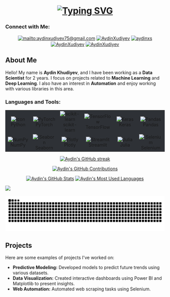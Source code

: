 <h1 align="center">
  <a href="https://git.io/typing-svg"><img src="https://readme-typing-svg.demolab.com?font=Sixtyfour&size=17&pause=1000&color=AAD102&center=true&vCenter=true&random=false&width=435&height=105&lines=hello+%F0%9F%91%8B%2C+I'm+Aydin+Khudiyev;Data+Scientist" alt="Typing SVG" /></a>
</h1>

<h3 align="left">Connect with Me:</h3>
<p align="center">
<a href="mailto:aydinxudiyev75@gmail.com" target="blank"><img align="center"
src="https://upload.wikimedia.org/wikipedia/commons/8/8c/Gmail_Icon_%282013-2020%29.svg"
alt="mailto:aydinxudiyev75@gmail.com" height="30" width="40" /></a>
<a href="https://www.facebook.com/AydınXudiyev/" target="blank"><img align="center"
src="https://raw.githubusercontent.com/rahuldkjain/github-profile-readme-generator/master/src/images/icons/Social/facebook.svg"
alt="AydinXudiyev" height="30" width="40" /></a>
<a href="https://instagram.com/aydinxs" target="blank"><img align="center"
src="https://raw.githubusercontent.com/rahuldkjain/github-profile-readme-generator/master/src/images/icons/Social/instagram.svg"
alt="aydinxs" height="30" width="40" /></a>
<a href="https://discord.gg/AydinXudiyev#9261" target="blank"><img align="center"
src="https://raw.githubusercontent.com/rahuldkjain/github-profile-readme-generator/master/src/images/icons/Social/discord.svg"
alt="AydinXudiyev" height="40" width="40" /></a>
<a href="https://www.linkedin.com/in/Aydin-Xudiyev/" target="blank"><img align="center"
src="https://raw.githubusercontent.com/rahuldkjain/github-profile-readme-generator/master/src/images/icons/Social/linked-in-alt.svg"
alt="AydinXudiyev" height="30" width="40" /></a>
</p>

## About Me
Hello! My name is **Aydin Khudiyev**, and I have been working as a **Data Scientist** for 2 years. I focus on projects related to **Machine Learning** and **Deep Learning**. I also have an interest in **Automation** and enjoy working with various libraries in this area.

<h3 align="left">Languages and Tools:</h3>

<table align="center" style="background-color:#2e3136">
  <tr>
    <td align="center" width="96">
      <img src="https://techstack-generator.vercel.app/python-icon.svg" alt="icon" width="60" height="65" />
      <br>Python
    </td>
    <td align="center" width="96">
      <img src="https://skillicons.dev/icons?i=pytorch" width="65" height="65" alt="PyTorch" />
      <br>PyTorch
    </td>
    <td align="center" width="96">
      <img src="https://upload.wikimedia.org/wikipedia/commons/0/05/Scikit_learn_logo_small.svg" width="65" height="65" alt="scikit-learn" />
      <br>scikit-learn
    </td>
    <td align="center" width="96">
      <img src="https://skillicons.dev/icons?i=tensorflow" width="65" height="65" alt="TensorFlow" />
      <br>TensorFlow
    </td>
    <td align="center" width="96">
      <img src="https://upload.wikimedia.org/wikipedia/commons/a/ae/Keras_logo.svg" width="65" height="65" alt="Keras" />
      <br>Keras
    </td>
    <td align="center" width="96">
      <img src="https://icon.icepanel.io/Technology/png-shadow-512/Pandas.png" width="48" height="48" alt="Pandas" />
      <br>Pandas
    </td>
  </tr>
  <tr>
    <td align="center" width="96">
      <img src="https://icon.icepanel.io/Technology/svg/NumPy.svg" width="65" height="65" alt="NumPy" />
      <br>NumPy
    </td>
    <td align="center" width="96">
      <img src="https://seaborn.pydata.org/_static/logo-wide-lightbg.svg" width="65" height="65" alt="Seaborn" />
      <br>Seaborn
    </td>
    <td align="center" width="96">
      <img src="https://avatars.githubusercontent.com/u/5997976?s=200&v=4" width="65" height="65" alt="Plotly" />
      <br>Plotly
    </td>
    <td align="center" width="96">
      <img src="https://streamlit.io/images/brand/streamlit-logo-primary-colormark-darktext.png" width="65" height="65" alt="Streamlit" />
      <br>Streamlit
    </td>
    <td align="center" width="96">
      <img src="https://skillicons.dev/icons?i=julia" width="65" height="65" alt="Julia" />
      <br>Julia
    </td>
    <td align="center" width="96">
      <img src="https://upload.wikimedia.org/wikipedia/commons/d/d5/Selenium_Logo.png" width="65" height="65" alt="Selenium" />
      <br>Selenium
    </td>
  </tr>
</table> 

<p align="center">
  <a href="https://github.com/AydinXudiyev">
    <img src="https://github-readme-streak-stats.herokuapp.com/?user=AydinXudiyev&theme=merko" alt="Aydin's GitHub streak"/>
  </a>
</p>

<p align="center">
  <a href="https://github.com/AydinXudiyev">
    <img src="https://github-profile-summary-cards.vercel.app/api/cards/profile-details?username=AydinXudiyev&theme=merko" alt="Aydin's GitHub Contributions"/>
  </a>
</p>

<p align="center"> 
  <a href="https://github.com/AydinXudiyev"><img alt="Aydin's GitHub Stats" src="https://denvercoder1-github-readme-stats.vercel.app/api?username=AydinXudiyev&show_icons=true&count_private=true&theme=merko" height="192px" width="49.7%"/></a>
  <a href="https://github.com/"><img alt="Aydin's Most Used Languages" src="https://denvercoder1-github-readme-stats.vercel.app/api/top-langs/?username=AydinXudiyev&langs_count=8&layout=compact&theme=merko" height="192px" width="max-content"/></a>
</p>

<a align="center" href="https://github.com/AydinXudiyev">
  <img src="https://github-readme-activity-graph.vercel.app/graph?username=AydinXudiyev&bg_color=0D1117&color=abd200&line=abd200&point=7F3FBF&area_color=FFFFFF&title_color=abd200&area=true">
</a>

<p align="center"><img src="https://raw.githubusercontent.com/Deri-Kurniawan/Deri-Kurniawan/output/github-snake.svg"/></p>

## Projects
Here are some examples of projects I've worked on:
- **Predictive Modeling:** Developed models to predict future trends using various datasets.
- **Data Visualization:** Created interactive dashboards using Power BI and Matplotlib to present insights.
- **Web Automation:** Automated web scraping tasks using Selenium.
